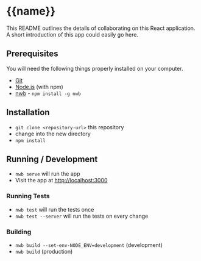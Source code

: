 # {{name}}

This README outlines the details of collaborating on this React application. A short introduction of this app could easily go here.

## Prerequisites

You will need the following things properly installed on your computer.

* [Git](http://git-scm.com/)
* [Node.js](http://nodejs.org/) (with npm)
* [nwb](https://github.com/insin/nwb/) - `npm install -g nwb`

## Installation

* `git clone <repository-url>` this repository
* change into the new directory
* `npm install`

## Running / Development

* `nwb serve` will run the app
* Visit the app at [http://localhost:3000](http://localhost:3000)

### Running Tests

* `nwb test` will run the tests once
* `nwb test --server` will run the tests on every change

### Building

* `nwb build --set-env-NODE_ENV=development` (development)
* `nwb build` (production)
